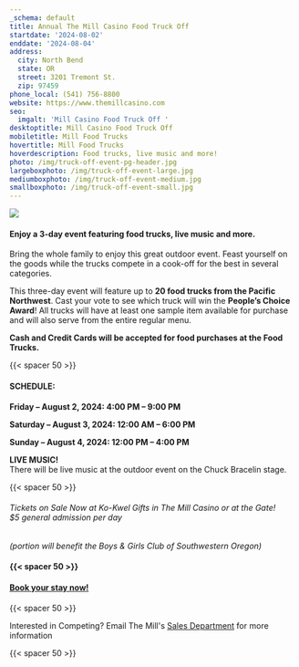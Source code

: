 ```yaml
---
_schema: default
title: Annual The Mill Casino Food Truck Off
startdate: '2024-08-02'
enddate: '2024-08-04'
address:
  city: North Bend
  state: OR
  street: 3201 Tremont St.
  zip: 97459
phone_local: (541) 756-8800
website: https://www.themillcasino.com
seo:
  imgalt: 'Mill Casino Food Truck Off '
desktoptitle: Mill Casino Food Truck Off
mobiletitle: Mill Food Trucks
hovertitle: Mill Food Trucks
hoverdescription: Food trucks, live music and more!
photo: /img/truck-off-event-pg-header.jpg
largeboxphoto: /img/truck-off-event-large.jpg
mediumboxphoto: /img/truck-off-event-medium.jpg
smallboxphoto: /img/truck-off-event-small.jpg
---
```

![](/img/1708_food_truck_off_web850.jpg)

#### **Enjoy a 3-day event featuring food trucks, live music and more.**

Bring the whole family to enjoy this great outdoor event. Feast yourself on the goods while the trucks compete in a cook-off for the best in several categories.

This three-day event will feature up to **20 food trucks from the Pacific Northwest**. Cast your vote to see which truck will win the **People’s Choice Award**! All trucks will have at least one sample item available for purchase and will also serve from the entire regular menu.

**Cash and Credit Cards will be accepted for food purchases at the Food Trucks.**

{{< spacer 50 >}}

#### SCHEDULE:

**Friday – August 2, 2024: 4:00 PM – 9:00 PM**

**Saturday – August 3, 2024: 12:00 AM – 6:00 PM**

**Sunday – August 4, 2024: 12:00 PM – 4:00 PM**

**LIVE MUSIC!**<br>There will be live music at the outdoor event on the Chuck Bracelin stage.

{{< spacer 50 >}}

###### Tickets on Sale Now at Ko-Kwel Gifts in The Mill Casino or at the Gate!<br>$5 general admission per day

*(portion will benefit the Boys & Girls Club of Southwestern Oregon)*

#### {{< spacer 50 >}}

#### [Book your stay now!](/lodging/)

{{< spacer 50 >}}

Interested in Competing? Email The Mill's [Sales Department](mailto:salesdept@themillcasino.com)&nbsp;for more information

{{< spacer 50 >}}